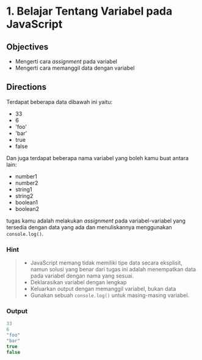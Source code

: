 # 1. Belajar Tentang Variabel pada JavaScript

## Objectives

* Mengerti cara *assignment* pada variabel
* Mengerti cara memanggil data dengan variabel

## Directions

Terdapat beberapa data dibawah ini yaitu:

* 33 
* 6
* 'foo'
* 'bar'
* true
* false

Dan juga terdapat beberapa nama variabel yang boleh kamu buat antara lain:

* number1
* number2
* string1
* string2
* boolean1
* boolean2

tugas kamu adalah melakukan *assignment* pada variabel-variabel yang tersedia dengan data yang ada dan menuliskannya menggunakan `console.log()`.

### Hint

> * JavaScript memang tidak memiliki tipe data secara eksplisit, namun solusi yang benar dari tugas ini adalah menempatkan data pada variabel dengan nama yang sesuai.
> * Deklarasikan variabel dengan lengkap
> * Keluarkan output dengan memanggil variabel, bukan data
> * Gunakan sebuah `console.log()` untuk masing-masing variabel.

### Output

```javascript
33
6
"foo"
"bar"
true
false
```

